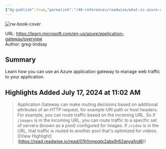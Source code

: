 ```yaml
---
{"dg-publish":true,"permalink":"/40-references/readwise/what-is-azure-application-gateway/","tags":["rw/articles"]}
---
```



![rw-book-cover](https://readwise-assets.s3.amazonaws.com/media/uploaded_book_covers/profile_921743/logo-ms-social_ZAtUwg7.png)

  

URL: <https://learn.microsoft.com/en-us/azure/application-gateway/overview>  
Author: greg-lindsay

## Summary

Learn how you can use an Azure application gateway to manage web traffic to your application.

## Highlights Added July 17, 2024 at 11:02 AM

> Application Gateway can make routing decisions based on additional attributes of an HTTP request, for example URI path or host headers. For example, you can route traffic based on the incoming URL. So if `/images` is in the incoming URL, you can route traffic to a specific set of servers (known as a pool) configured for images. If `/video` is in the URL, that traffic is routed to another pool that's optimized for videos. ([View Highlight] (<https://read.readwise.io/read/01h1nmpqtx2abx9r62anya1nd6>))
